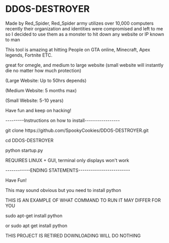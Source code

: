 # DDOS-DESTROYER
Made by Red_Spider, Red_Spider army utilizes over 10,000 computers recently their organization and identities  were compromised and left to me so I decided to use them as a monster to hit down any website or IP known to man 

<P>This tool is amazing at hitting People on GTA online, Minecraft, Apex legends, Fortnite ETC.</P> 
<P>great for omegle, and medium to large website (small website will instantly die no matter how much protection)</P> 
<P>(Large Website: Up to 50hrs depends)</P>
<P>(Medium Website: 5 months max)</P>
<p>(Small Website: 5-10 years)</P> 

<P>Have fun and keep on hacking!</P>
<P>---------Instructions on how to install-----------------</P>
<P>git clone https://github.com/SpookyCookies/DDOS-DESTROYER.git</P> 
<p> cd DDOS-DESTROYER </p>
<p> python startup.py </p>
<P> REQUIRES LINUX + GUI, terminal only displays won't work </p>
<p>------------ENDING STATEMENTS-------------------------</p>
<p> Have Fun! </p>
<p> This may sound obvious but you need to install python </p>
<p> THIS IS AN EXAMPLE OF WHAT COMMAND TO RUN IT MAY DIFFER FOR YOU </p>
<p> sudo apt-get install python </p>
<p> or sudo apt get install python </p>
<p> THIS PROJECT IS RETIRED DOWNLOADING WILL DO NOTHING</p>

